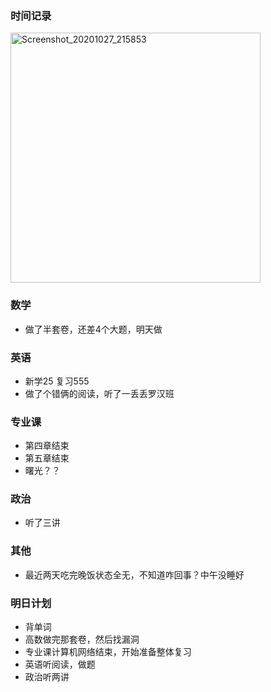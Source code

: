 ### 时间记录

<img src="https://raw.githubusercontent.com/Kong-PR/Typora-picture/master/img/Screenshot_20201027_215853.jpg" alt="Screenshot_20201027_215853" width=400 />

### 数学

- 做了半套卷，还差4个大题，明天做

### 英语

- 新学25 复习555
- 做了个错俩的阅读，听了一丢丢罗汉班

### 专业课

- 第四章结束
- 第五章结束
- 曙光？？

### 政治

- 听了三讲

### 其他

- 最近两天吃完晚饭状态全无，不知道咋回事？中午没睡好

### 明日计划

- 背单词
- 高数做完那套卷，然后找漏洞
- 专业课计算机网络结束，开始准备整体复习
- 英语听阅读，做题
- 政治听两讲